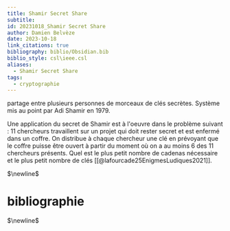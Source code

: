 ```yaml
---
title: Shamir Secret Share
subtitle: 
id: 20231018_Shamir Secret Share
author: Damien Belvèze
date: 2023-10-18
link_citations: true
bibliography: biblio/Obsidian.bib
biblio_style: csl\ieee.csl
aliases:
  - Shamir Secret Share
tags:
  - cryptographie
---
```

partage entre plusieurs personnes de morceaux de clés secrètes.
Système mis au point par Adi Shamir en 1979. 

Une application du secret de Shamir est à l'oeuvre dans le problème suivant : 11 chercheurs travaillent sur un projet qui doit rester secret et est enfermé dans un coffre. On distribue à chaque chercheur une clé en prévoyant que le coffre puisse être ouvert à partir du moment où on a au moins 6 des 11 chercheurs présents. Quel est le plus petit nombre de cadenas nécessaire et le plus petit nombre de clés [[@lafourcade25EnigmesLudiques2021]]. 



$\newline$
# bibliographie
$\newline$






